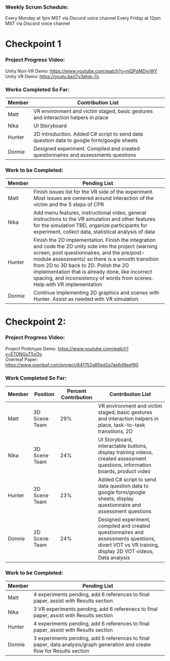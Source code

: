 ### Weekly Scrum Schedule:
Every Monday at 1pm MST via Discord voice channel
Every Friday at 12pm MST via Discord voice channel

# Checkpoint 1

### Project Progress Video:
Unity Non-VR Demo: https://www.youtube.com/watch?v=niQPqMDvrWY <br>
Unity VR Demo: https://youtu.be/j7v3ahip-7o

### Works Completed So Far:
| Member | Contribution List |
| - | - |
| Matt | VR environment and victim staged, basic gestures and interaction helpers in place |
| Nika | UI Storyboard |
| Hunter | 2D introduction. Added C# script to send data question data to google form/google sheets | 
| Donnie | Designed experiment. Compiled and created questionnaires and assessments questions |

### Work to be Completed:
| Member | Pending List |
| - | - |
| Matt | Finish issues list for the VR side of the experiment. Most issues are centered around interaction of the victim and the 5 steps of CPR |
| Nika | Add menu features, instructional video, general instructions to the VR simulation and other features for the simulation TBD, organize participants for experiment, collect data, statistical analysis of data |
| Hunter | Finish the 2D implementation. Finish the integration and code the 2D unity side into the project (warning screen, post questionnaires, and the pre/post-module assessments) so there is a smooth transition from 2D to 3D back to 2D. Polish the 2D implementation that is already done, like incorrect spacing, and inconsistency of words from scenes. Help with VR implementation |
| Donnie | Continue implementing 2D graphics and scenes with Hunter. Assist as needed with VR simulation |

# Checkpoint 2:
### Project Progress Video:
Project Prototype Demo: https://www.youtube.com/watch?v=E7ONGuT5zOo <br>
Overleaf Paper: https://www.overleaf.com/project/641752a85ed2a7ae6d9eef90

### Work Completed So Far:
| Member |   Position    | Percent Contribution | Contribution List |
| --- | --- | --- | --- |
| Matt   | 3D Scene Team |         29%          | VR environment and victim staged, basic gestures and interaction helpers in place, task-to-task transitions, 2D | | formatting |
| Nika   | 3D Scene Team |         24%          | UI Storyboard, interactable buttons, display training videos, created assessment questions, information boards, product video |
| Hunter | 2D Scene Team |         23%          | Added C# script to send data question data to google form/google sheets, display questionnaire and assessment questions |
| Donnie | 2D Scene Team |         24%          | Designed experiment, compiled and created questionnaires and assessments questions, divert VOT vs VR training, display 2D VOT videos, Data analysis |

### Work to be Completed:
| Member | Pending List |
| - | - |
| Matt | 4 experiments pending, add 6 references to final paper, assist with Results section |
| Nika | 3 VR experiments pending, add 6 referenecs to final paper, assist with Results section |
| Hunter | 4 experiments pending, add 6 references to final paper, assist with Results section |
| Donnie | 3 experiments pending, add 6 references to final paper, data analysis/graph generation and create flow for Results section |

